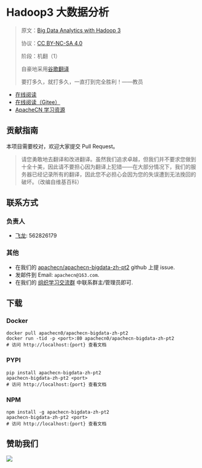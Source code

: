 # Hadoop3 大数据分析

> 原文：[Big Data Analytics with Hadoop 3](https://libgen.rs/book/index.php?md5=DBC93C9971DE821854303548B25CB215)
>
> 协议：[CC BY-NC-SA 4.0](http://creativecommons.org/licenses/by-nc-sa/4.0/)
> 
> 阶段：机翻（1）
>
>自豪地采用[谷歌翻译](https://translate.google.cn/)
> 
> 要打多久，就打多久，一直打到完全胜利！——教员

* [在线阅读](https://bigdata2.apachecn.org)
* [在线阅读（Gitee）](https://apachecn.gitee.io/doc-template/)
* [ApacheCN 学习资源](http://docs.apachecn.org/)

## 贡献指南

本项目需要校对，欢迎大家提交 Pull Request。

> 请您勇敢地去翻译和改进翻译。虽然我们追求卓越，但我们并不要求您做到十全十美，因此请不要担心因为翻译上犯错——在大部分情况下，我们的服务器已经记录所有的翻译，因此您不必担心会因为您的失误遭到无法挽回的破坏。（改编自维基百科）

## 联系方式

### 负责人

* [飞龙](https://github.com/wizardforcel): 562826179

### 其他

*   在我们的 [apachecn/apachecn-bigdata-zh-pt2](https://github.com/apachecn/apachecn-bigdata-zh-pt2) github 上提 issue.
*   发邮件到 Email: `apachecn@163.com`.
*   在我们的 [组织学习交流群](http://www.apachecn.org/organization/348.html) 中联系群主/管理员即可.

## 下载

### Docker

```
docker pull apachecn0/apachecn-bigdata-zh-pt2
docker run -tid -p <port>:80 apachecn0/apachecn-bigdata-zh-pt2
# 访问 http://localhost:{port} 查看文档
```

### PYPI

```
pip install apachecn-bigdata-zh-pt2
apachecn-bigdata-zh-pt2 <port>
# 访问 http://localhost:{port} 查看文档
```

### NPM

```
npm install -g apachecn-bigdata-zh-pt2
apachecn-bigdata-zh-pt2 <port>
# 访问 http://localhost:{port} 查看文档
```

## 赞助我们

![](http://data.apachecn.org/img/about/donate.jpg)
